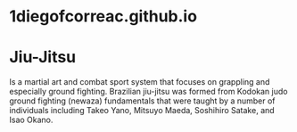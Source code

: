 # 1diegofcorreac.github.io
<!DOCTYPE html>
<html>
<body>
<h1>Jiu-Jitsu</h1>
<p>Is a martial art and combat sport system that focuses on grappling and especially ground fighting. Brazilian jiu-jitsu was formed from Kodokan judo ground fighting (newaza) fundamentals that were taught by a number of individuals including Takeo Yano, Mitsuyo Maeda, Soshihiro Satake, and Isao Okano.
</body>
</html>
